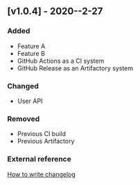 ## [v1.0.4] - 2020--2-27 
### Added
- Feature A
- Feature B
- GitHub Actions as a CI system
- GitHub Release as an Artifactory system

### Changed
- User API

### Removed
- Previous CI build
- Previous Artifactory

### External reference    
[How to write changelog](https://keepachangelog.com/en/1.0.0/)
